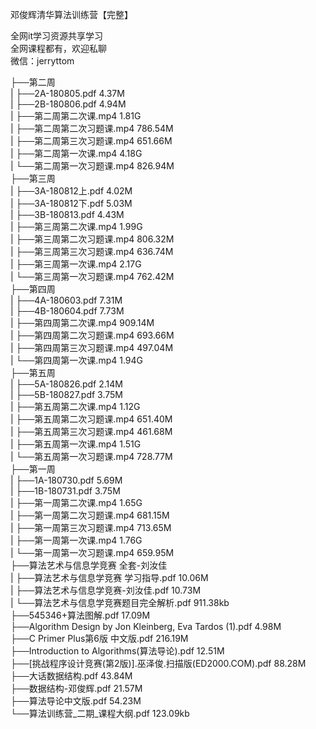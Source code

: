 邓俊辉清华算法训练营【完整】

全网it学习资源共享学习<br>全网课程都有，欢迎私聊<br>微信：jerryttom<br>

├──第二周<br> | ├──2A-180805.pdf 4.37M<br> | ├──2B-180806.pdf 4.94M<br> | ├──第二周第二次课.mp4 1.81G<br> | ├──第二周第二次习题课.mp4 786.54M<br> | ├──第二周第三次习题课.mp4 651.66M<br> | ├──第二周第一次课.mp4 4.18G<br> | └──第二周第一次习题课.mp4 826.94M<br> ├──第三周<br> | ├──3A-180812上.pdf 4.02M<br> | ├──3A-180812下.pdf 5.03M<br> | ├──3B-180813.pdf 4.43M<br> | ├──第三周第二次课.mp4 1.99G<br> | ├──第三周第二次习题课.mp4 806.32M<br> | ├──第三周第三次习题课.mp4 636.74M<br> | ├──第三周第一次课.mp4 2.17G<br> | └──第三周第一次习题课.mp4 762.42M<br> ├──第四周<br> | ├──4A-180603.pdf 7.31M<br> | ├──4B-180604.pdf 7.73M<br> | ├──第四周第二次课.mp4 909.14M<br> | ├──第四周第二次习题课.mp4 693.66M<br> | ├──第四周第三次习题课.mp4 497.04M<br> | └──第四周第一次课.mp4 1.94G<br> ├──第五周<br> | ├──5A-180826.pdf 2.14M<br> | ├──5B-180827.pdf 3.75M<br> | ├──第五周第二次课.mp4 1.12G<br> | ├──第五周第二次习题课.mp4 651.40M<br> | ├──第五周第三次习题课.mp4 461.68M<br> | ├──第五周第一次课.mp4 1.51G<br> | └──第五周第一次习题课.mp4 728.77M<br> ├──第一周<br> | ├──1A-180730.pdf 5.69M<br> | ├──1B-180731.pdf 3.75M<br> | ├──第一周第二次课.mp4 1.65G<br> | ├──第一周第二次习题课.mp4 681.15M<br> | ├──第一周第三次习题课.mp4 713.65M<br> | ├──第一周第一次课.mp4 1.76G<br> | └──第一周第一次习题课.mp4 659.95M<br> ├──算法艺术与信息学竞赛 全套-刘汝佳<br> | ├──算法艺术与信息学竞赛 学习指导.pdf 10.06M<br> | ├──算法艺术与信息学竞赛-刘汝佳.pdf 10.73M<br> | └──算法艺术与信息学竞赛题目完全解析.pdf 911.38kb<br> ├──545346+算法图解.pdf 17.09M<br> ├──Algorithm Design by Jon Kleinberg, Eva Tardos (1).pdf 4.98M<br> ├──C Primer Plus第6版 中文版.pdf 216.19M<br> ├──Introduction to Algorithms(算法导论).pdf 12.51M<br> ├──[挑战程序设计竞赛(第2版)].巫泽俊.扫描版(ED2000.COM).pdf 88.28M<br> ├──大话数据结构.pdf 43.84M<br> ├──数据结构-邓俊辉.pdf 21.57M<br> ├──算法导论中文版.pdf 54.23M<br> └──算法训练营_二期_课程大纲.pdf 123.09kb